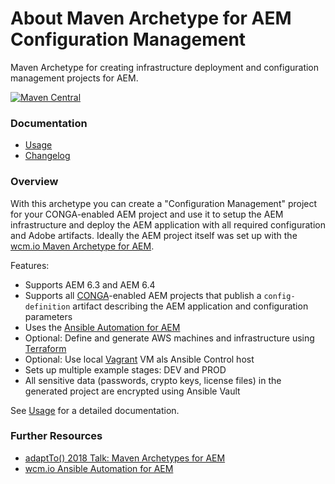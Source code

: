 About Maven Archetype for AEM Configuration Management
======================================================

Maven Archetype for creating infrastructure deployment and configuration management projects for AEM.

[![Maven Central](https://maven-badges.herokuapp.com/maven-central/io.wcm.maven.archetypes/io.wcm.maven.archetypes.aem-confmgmt/badge.svg)](https://maven-badges.herokuapp.com/maven-central/io.wcm.maven.archetypes/io.wcm.maven.archetypes.aem-confmgmt)


### Documentation

* [Usage][usage]
* [Changelog][changelog]


### Overview

With this archetype you can create a "Configuration Management" project for your CONGA-enabled AEM project and use it to setup the AEM infrastructure and deploy the AEM application with all required configuration and Adobe artifacts. Ideally the AEM project itself was set up with the [wcm.io Maven Archetype for AEM][aem-archetype].

Features:

* Supports AEM 6.3 and AEM 6.4
* Supports all [CONGA][conga]-enabled AEM projects that publish a `config-definition` artifact describing the AEM application and configuration parameters
* Uses the [Ansible Automation for AEM][aem-ansible]
* Optional: Define and generate AWS machines and infrastructure using [Terraform][terraform]
* Optional: Use local [Vagrant][vagrant] VM als Ansible Control host
* Sets up multiple example stages: DEV and PROD
* All sensitive data (passwords, crypto keys, license files) in the generated project are encrypted using Ansible Vault

See [Usage][usage] for a detailed documentation.


### Further Resources

* [adaptTo() 2018 Talk: Maven Archetypes for AEM][adaptto-talk-2018-aem-archetypes]
* [wcm.io Ansible Automation for AEM][aem-ansible]


[usage]: usage.html
[changelog]: changes-report.html
[aem-archetype]: ../aem/
[conga]: http://devops.wcm.io/conga/
[aem-ansible]: http://devops.wcm.io/ansible.html
[terraform]: https://www.terraform.io/
[vagrant]: https://www.vagrantup.com/
[adaptto-talk-2018-aem-archetypes]: https://adapt.to/2018/en/schedule/maven-archetypes-for-aem.html
